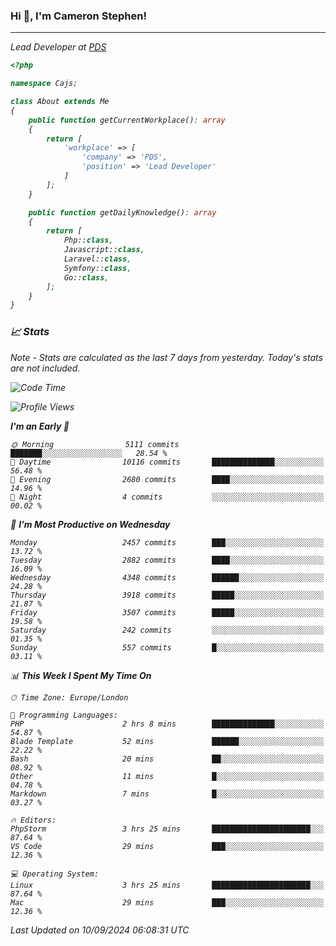 ### Hi 👋, I'm Cameron Stephen!
<hr>
<p><em>Lead Developer at <a href="https://prindatasolutions.co.uk">PDS</a></p>


```php
<?php

namespace Cajs;

class About extends Me
{
    public function getCurrentWorkplace(): array
    {
        return [
            'workplace' => [
                'company' => 'PDS',
                'position' => 'Lead Developer'
            ]
        ];
    }

    public function getDailyKnowledge(): array
    {
        return [
            Php::class,
            Javascript::class,
            Laravel::class,
            Symfony::class,
            Go::class,
        ];
    }
}
```

### 📈 Stats
<p><em>Note - Stats are calculated as the last 7 days from yesterday. Today's stats are not included.</em></p>


<!--START_SECTION:waka-->
![Code Time](http://img.shields.io/badge/Code%20Time-3%2C934%20hrs%2051%20mins-blue)

![Profile Views](http://img.shields.io/badge/Profile%20Views-0-blue)

**I'm an Early 🐤** 

```text
🌞 Morning                5111 commits        ███████░░░░░░░░░░░░░░░░░░   28.54 % 
🌆 Daytime                10116 commits       ██████████████░░░░░░░░░░░   56.48 % 
🌃 Evening                2680 commits        ████░░░░░░░░░░░░░░░░░░░░░   14.96 % 
🌙 Night                  4 commits           ░░░░░░░░░░░░░░░░░░░░░░░░░   00.02 % 
```
📅 **I'm Most Productive on Wednesday** 

```text
Monday                   2457 commits        ███░░░░░░░░░░░░░░░░░░░░░░   13.72 % 
Tuesday                  2882 commits        ████░░░░░░░░░░░░░░░░░░░░░   16.09 % 
Wednesday                4348 commits        ██████░░░░░░░░░░░░░░░░░░░   24.28 % 
Thursday                 3918 commits        █████░░░░░░░░░░░░░░░░░░░░   21.87 % 
Friday                   3507 commits        █████░░░░░░░░░░░░░░░░░░░░   19.58 % 
Saturday                 242 commits         ░░░░░░░░░░░░░░░░░░░░░░░░░   01.35 % 
Sunday                   557 commits         █░░░░░░░░░░░░░░░░░░░░░░░░   03.11 % 
```


📊 **This Week I Spent My Time On** 

```text
🕑︎ Time Zone: Europe/London

💬 Programming Languages: 
PHP                      2 hrs 8 mins        ██████████████░░░░░░░░░░░   54.87 % 
Blade Template           52 mins             ██████░░░░░░░░░░░░░░░░░░░   22.22 % 
Bash                     20 mins             ██░░░░░░░░░░░░░░░░░░░░░░░   08.92 % 
Other                    11 mins             █░░░░░░░░░░░░░░░░░░░░░░░░   04.78 % 
Markdown                 7 mins              █░░░░░░░░░░░░░░░░░░░░░░░░   03.27 % 

🔥 Editors: 
PhpStorm                 3 hrs 25 mins       ██████████████████████░░░   87.64 % 
VS Code                  29 mins             ███░░░░░░░░░░░░░░░░░░░░░░   12.36 % 

💻 Operating System: 
Linux                    3 hrs 25 mins       ██████████████████████░░░   87.64 % 
Mac                      29 mins             ███░░░░░░░░░░░░░░░░░░░░░░   12.36 % 
```


 Last Updated on 10/09/2024 06:08:31 UTC
<!--END_SECTION:waka-->
